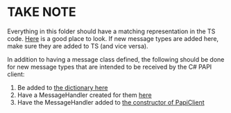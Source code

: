 # TAKE NOTE

Everything in this folder should have a matching representation in the TS code.  [Here](/src/shared/data/NetworkConnectorTypes.ts) is a good place to look.
If new message types are added here, make sure they are added to TS (and vice versa).

In addition to having a message class defined, the following should be done for new message types that are intended to be received by the C# PAPI client:

1. Be added to [the dictionary here](/c-sharp/JsonUtils/MessageConverter.cs)
2. Have a MessageHandler created for them [here](/c-sharp/MessageHandlers/)
3. Have the MessageHandler added to [the constructor of PapiClient](/c-sharp/MessageTransports/PapiClient.cs)

